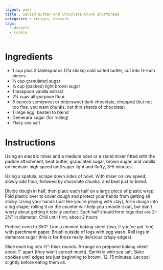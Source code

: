 ```yaml
---
layout: post
title : Salted Butter and Chocolate Chunk Shortbread
categories : recipes, dessert
tags:
  - dessert
  - cookie
---
```


# Ingredients

* 1 cup plus 2 tablespoons (2¼ sticks) cold salted butter, cut into ½-inch pieces
* ½ cup granulated sugar
* ¼ cup (packed) light brown sugar
* 1 teaspoon vanilla extract
* 2¼ cups all-purpose flour
* 6 ounces semisweet or bittersweet dark chocolate, chopped (but not too fine, you want chunks, not thin shards of chocolate)
* 1 large egg, beaten to blend
* Demerara sugar (for rolling)
* Flaky sea salt

# Instructions

Using an electric mixer and a medium bowl or a stand mixer fitted with the paddle attachment, beat butter, granulated sugar, brown sugar, and vanilla on medium-high speed until super light and fluffy, 3–5 minutes.

Using a spatula, scrape down sides of bowl. With mixer on low speed, slowly add flour, followed by chocolate chunks, and beat just to blend.

Divide dough in half, then place each half on a large piece of plastic wrap. Fold plastic over to cover dough and protect your hands from getting all sticky. Using your hands (just like you’re playing with clay), form dough into a log shape; rolling it on the counter will help you smooth it out, but don’t worry about getting it totally perfect. Each half should form logs that are 2–2¼" in diameter. Chill until firm, about 2 hours.

Preheat oven to 350°. Line a rimmed baking sheet (two, if you’ve got 'em) with parchment paper. Brush outside of logs with egg wash. Roll logs in demerara sugar (this is for those really delicious crispy edges).

Slice each log into ½"-thick rounds. Arrange on prepared baking sheet about 1" apart (they won’t spread much). Sprinkle with sea salt. Bake cookies until edges are just beginning to brown, 12–15 minutes. Let cool slightly before eating them all.